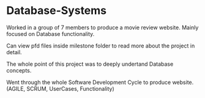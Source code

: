 # Database-Systems
Worked in a group of 7 members to produce a movie review website. Mainly focused on Database functionality. 

Can view pfd files inside milestone folder to read more about the project in detail. 

The whole point of this project was to deeply undertand Database concepts.

Went through the whole Software Development Cycle to produce website. (AGILE, SCRUM, UserCases, Functionality)
